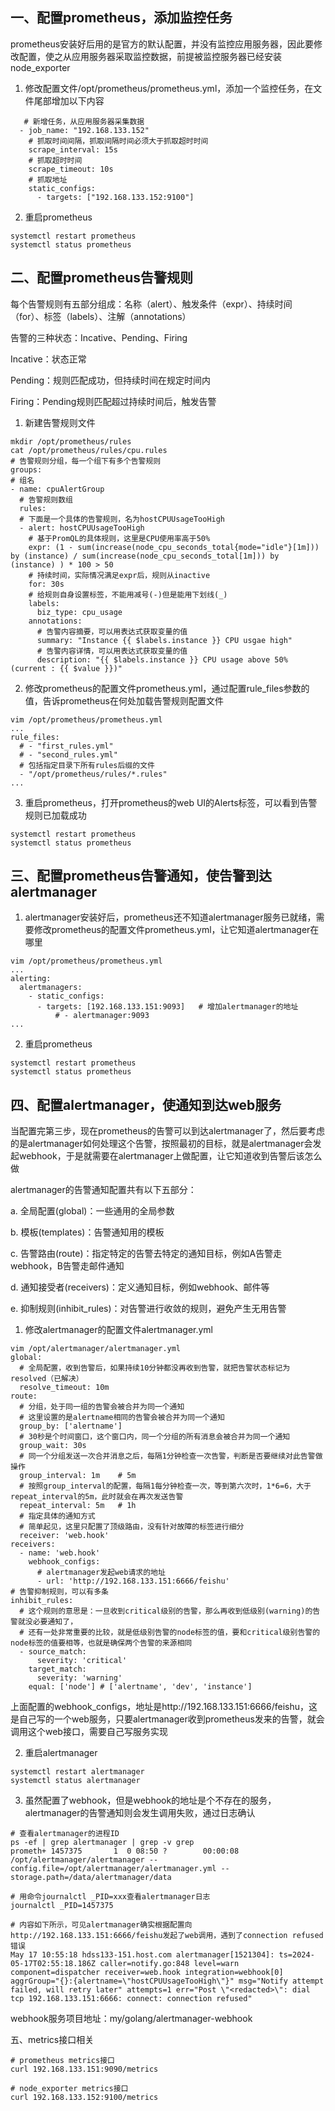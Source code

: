 
## 一、配置prometheus，添加监控任务

prometheus安装好后用的是官方的默认配置，并没有监控应用服务器，因此要修改配置，使之从应用服务器采取监控数据，前提被监控服务器已经安装node_exporter

1. 修改配置文件/opt/prometheus/prometheus.yml，添加一个监控任务，在文件尾部增加以下内容

```
   # 新增任务，从应用服务器采集数据 
  - job_name: "192.168.133.152"
    # 抓取时间间隔，抓取间隔时间必须大于抓取超时时间
    scrape_interval: 15s
    # 抓取超时时间
    scrape_timeout: 10s
    # 抓取地址
    static_configs:
      - targets: ["192.168.133.152:9100"]
```

2. 重启prometheus
```
systemctl restart prometheus
systemctl status prometheus
```

## 二、配置prometheus告警规则

每个告警规则有五部分组成：名称（alert）、触发条件（expr）、持续时间（for）、标签（labels）、注解（annotations）

告警的三种状态：Incative、Pending、Firing

Incative：状态正常

Pending：规则匹配成功，但持续时间在规定时间内

Firing：Pending规则匹配超过持续时间后，触发告警

1. 新建告警规则文件
```
mkdir /opt/prometheus/rules
cat /opt/prometheus/rules/cpu.rules
# 告警规则分组，每一个组下有多个告警规则
groups:
# 组名
- name: cpuAlertGroup
  # 告警规则数组
  rules:
  # 下面是一个具体的告警规则，名为hostCPUUsageTooHigh
  - alert: hostCPUUsageTooHigh
    # 基于PromQL的具体规则，这里是CPU使用率高于50%
    expr: (1 - sum(increase(node_cpu_seconds_total{mode="idle"}[1m])) by (instance) / sum(increase(node_cpu_seconds_total[1m])) by (instance) ) * 100 > 50
    # 持续时间，实际情况满足expr后，规则从inactive
    for: 30s
    # 给规则自身设置标签，不能用减号(-)但是能用下划线(_)
    labels:
      biz_type: cpu_usage
    annotations:
      # 告警内容摘要，可以用表达式获取变量的值
      summary: "Instance {{ $labels.instance }} CPU usgae high"
      # 告警内容详情，可以用表达式获取变量的值
      description: "{{ $labels.instance }} CPU usage above 50% (current : {{ $value }})"
```

2. 修改prometheus的配置文件prometheus.yml，通过配置rule_files参数的值，告诉prometheus在何处加载告警规则配置文件
```
vim /opt/prometheus/prometheus.yml
...
rule_files:
  # - "first_rules.yml"
  # - "second_rules.yml"
  # 包括指定目录下所有rules后缀的文件
  - "/opt/prometheus/rules/*.rules"
...
```

3. 重启prometheus，打开prometheus的web UI的Alerts标签，可以看到告警规则已加载成功
```
systemctl restart prometheus
systemctl status prometheus
```

## 三、配置prometheus告警通知，使告警到达alertmanager

1. alertmanager安装好后，prometheus还不知道alertmanager服务已就绪，需要修改prometheus的配置文件prometheus.yml，让它知道alertmanager在哪里

```
vim /opt/prometheus/prometheus.yml
...
alerting:
  alertmanagers:
    - static_configs:
      - targets: [192.168.133.151:9093]   # 增加alertmanager的地址
          # - alertmanager:9093
...
```

2. 重启prometheus
```
systemctl restart prometheus
systemctl status prometheus
```

## 四、配置alertmanager，使通知到达web服务

当配置完第三步，现在prometheus的告警可以到达alertmanager了，然后要考虑的是alertmanager如何处理这个告警，按照最初的目标，就是alertmanager会发起webhook，于是就需要在alertmanager上做配置，让它知道收到告警后该怎么做

alertmanager的告警通知配置共有以下五部分：

a. 全局配置(global)：一些通用的全局参数

b. 模板(templates)：告警通知用的模板

c. 告警路由(route)：指定特定的告警去特定的通知目标，例如A告警走webhook，B告警走邮件通知

d. 通知接受者(receivers)：定义通知目标，例如webhook、邮件等

e. 抑制规则(inhibit_rules)：对告警进行收敛的规则，避免产生无用告警

1. 修改alertmanager的配置文件alertmanager.yml
```
vim /opt/alertmanager/alertmanager.yml
global:
  # 全局配置，收到告警后，如果持续10分钟都没再收到告警，就把告警状态标记为resolved（已解决）
  resolve_timeout: 10m
route:
  # 分组，处于同一组的告警会被合并为同一个通知
  # 这里设置的是alertname相同的告警会被合并为同一个通知
  group_by: ['alertname']
  # 30秒是个时间窗口，这个窗口内，同一个分组的所有消息会被合并为同一个通知
  group_wait: 30s
  # 同一个分组发送一次合并消息之后，每隔1分钟检查一次告警，判断是否要继续对此告警做操作
  group_interval: 1m	# 5m
  # 按照group_interval的配置，每隔1每分钟检查一次，等到第六次时，1*6=6，大于repeat_interval的5m，此时就会在再次发送告警
  repeat_interval: 5m	# 1h
  # 指定具体的通知方式
  # 简单起见，这里只配置了顶级路由，没有针对故障的标签进行细分
  receiver: 'web.hook'
receivers:
  - name: 'web.hook'
    webhook_configs:
      # alertmanager发起web请求的地址
      - url: 'http://192.168.133.151:6666/feishu'
# 告警抑制规则，可以有多条
inhibit_rules:
  # 这个规则的意思是：一旦收到critical级别的告警，那么再收到低级别(warning)的告警就没必要通知了，
  # 还有一处非常重要的比较，就是低级别告警的node标签的值，要和critical级别告警的node标签的值要相等，也就是确保两个告警的来源相同
  - source_match:
      severity: 'critical'
    target_match:
      severity: 'warning'
    equal: ['node']	# ['alertname', 'dev', 'instance']
```

上面配置的webhook_configs，地址是http://192.168.133.151:6666/feishu，这是自己写的一个web服务，只要alertmanager收到prometheus发来的告警，就会调用这个web接口，需要自己写服务实现

2. 重启alertmanager
```
systemctl restart alertmanager
systemctl status alertmanager
```

3. 虽然配置了webhook，但是webhook的地址是个不存在的服务，alertmanager的告警通知则会发生调用失败，通过日志确认
```
# 查看alertmanager的进程ID
ps -ef | grep alertmanager | grep -v grep
prometh+ 1457375       1  0 08:50 ?        00:00:08 /opt/alertmanager/alertmanager --config.file=/opt/alertmanager/alertmanager.yml --storage.path=/data/alertmanager/data

# 用命令journalctl _PID=xxx查看alertmanager日志
journalctl _PID=1457375

# 内容如下所示，可见alertmanager确实根据配置向http://192.168.133.151:6666/feishu发起了web调用，遇到了connection refused错误
May 17 10:55:18 hdss133-151.host.com alertmanager[1521304]: ts=2024-05-17T02:55:18.186Z caller=notify.go:848 level=warn component=dispatcher receiver=web.hook integration=webhook[0] aggrGroup="{}:{alertname=\"hostCPUUsageTooHigh\"}" msg="Notify attempt failed, will retry later" attempts=1 err="Post \"<redacted>\": dial tcp 192.168.133.151:6666: connect: connection refused"
```

webhook服务项目地址：my/golang/alertmanager-webhook


五、metrics接口相关
```
# prometheus metrics接口
curl 192.168.133.151:9090/metrics

# node_exporter metrics接口
curl 192.168.133.152:9100/metrics
```
